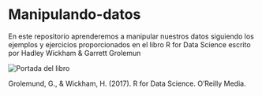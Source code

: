 # Manipulando-datos

En este repositorio aprenderemos a manipular nuestros datos siguiendo los ejemplos y ejercicios proporcionados en el libro R for Data Science escrito por Hadley Wickham & Garrett Grolemun 

![Portada del libro](https://user-images.githubusercontent.com/69652494/198851721-9dd2f8e2-e4cd-40fb-906e-4e6de8edeb79.jpg)

Grolemund, G., & Wickham, H. (2017). R for Data Science. O’Reilly Media.
